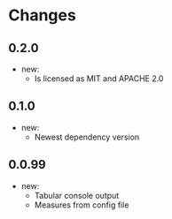 # Changes

## 0.2.0
* new:
  * Is licensed as MIT and APACHE 2.0

## 0.1.0
* new:
  * Newest dependency version


## 0.0.99
* new:
  * Tabular console output
  * Measures from config file
    
